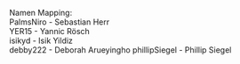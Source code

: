 Namen Mapping:  
PalmsNiro - Sebastian Herr  
YER15 - Yannic Rösch  
isikyd - Isik Yildiz  
debby222 - Deborah Arueyingho 
phillipSiegel - Phillip Siegel
